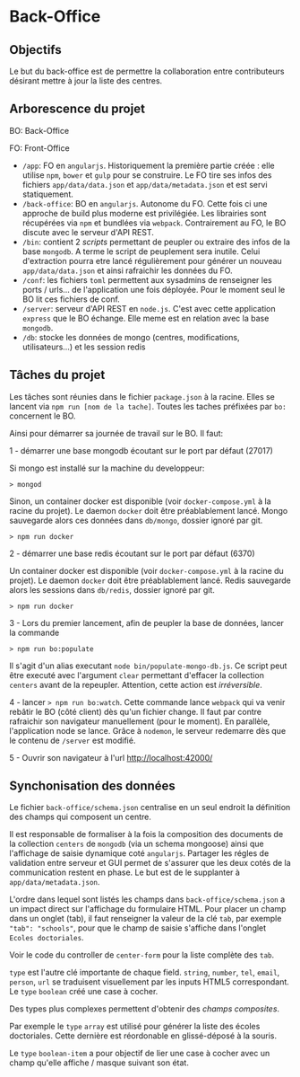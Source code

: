 # Back-Office

## Objectifs

Le but du back-office est de permettre la collaboration entre contributeurs désirant mettre à jour la liste des centres.

## Arborescence du projet

BO: Back-Office

FO: Front-Office

- `/app`: FO en `angularjs`. Historiquement la première partie créée : elle utilise `npm`, `bower` et `gulp` pour se construire.
Le FO tire ses infos des fichiers `app/data/data.json` et `app/data/metadata.json` et est servi statiquement.
- `/back-office`: BO en `angularjs`. Autonome du FO. Cette fois ci une approche de build plus moderne est privilégiée.
Les librairies sont récupérées via `npm` et bundlées via `webpack`. Contrairement au FO, le BO discute avec le serveur d'API REST.
- `/bin`: contient 2 *scripts* permettant de peupler ou extraire des infos de la base `mongodb`. A terme le script de peuplement sera inutile.
Celui d'extraction pourra etre lancé régulièrement pour générer un nouveau `app/data/data.json` et ainsi rafraichir les données du FO.
- `/conf`: les fichiers `toml` permettent aux sysadmins de renseigner les ports / urls… de l'application une fois déployée. Pour le moment
seul le BO lit ces fichiers de conf.
- `/server`: serveur d'API REST en `node.js`. C'est avec cette application `express` que le BO échange. Elle meme est en relation avec la base `mongodb`.
- `/db`: stocke les données de mongo (centres, modifications, utilisateurs…) et les session redis

## Tâches du projet

Les tâches sont réunies dans le fichier `package.json` à la racine. Elles se lancent via `npm run [nom de la tache]`.
Toutes les taches préfixées par `bo:` concernent le BO.

Ainsi pour démarrer sa journée de travail sur le BO. Il faut:

1 - démarrer une base mongodb écoutant sur le port par défaut (27017)

Si mongo est installé sur la machine du developpeur:

`> mongod`

Sinon, un container docker est disponible (voir `docker-compose.yml` à la racine du projet).
Le daemon `docker` doit être préablablement lancé. Mongo sauvegarde alors ces données dans `db/mongo`, dossier
ignoré par git.

`> npm run docker`

2 - démarrer une base redis écoutant sur le port par défaut (6370)

Un container docker est disponible (voir `docker-compose.yml` à la racine du projet).
Le daemon `docker` doit être préablablement lancé. Redis sauvegarde alors les sessions dans `db/redis`, dossier
ignoré par git.

`> npm run docker`

3 - Lors du premier lancement, afin de peupler la base de données, lancer la commande

`> npm run bo:populate`

Il s'agit d'un alias executant `node bin/populate-mongo-db.js`. Ce script peut être executé avec l'argument `clear` permettant d'effacer la collection
`centers` avant de la repeupler. Attention, cette action est *irréversible*.

4 - lancer `> npm run bo:watch`. Cette commande lance `webpack` qui va venir rebâtir le BO (côté client) dès qu'un fichier change. Il faut par contre
rafraichir son navigateur manuellement (pour le moment). En parallèle, l'application node se lance. Grâce à `nodemon`, le serveur redemarre dès que le
contenu de `/server` est modifié.

5 - Ouvrir son navigateur à l'url <http://localhost:42000/>

## Synchonisation des données

Le fichier `back-office/schema.json` centralise en un seul endroit la définition des champs qui composent un centre.

Il est responsable de formaliser à la fois la composition des documents de la collection `centers` de `mongodb` (via un schema mongoose) ainsi que l'affichage de saisie dynamique coté `angularjs`.
Partager les régles de validation entre serveur et GUI permet de s'assurer que les deux cotés de la communication restent en phase.
Le but est de le supplanter à `app/data/metadata.json`.

L'ordre dans lequel sont listés les champs dans `back-office/schema.json` a un impact direct sur l'affichage du formulaire HTML.
Pour placer un champ dans un onglet (tab), il faut renseigner la valeur de la clé `tab`, par exemple `"tab": "schools"`, pour que le champ de saisie s'affiche dans l'onglet `Ecoles doctoriales`.

Voir le code du controller de `center-form` pour la liste complète des `tab`.

`type` est l'autre clé importante de chaque field. `string`, `number`, `tel`, `email`, `person`, `url` se traduisent visuellement par les inputs HTML5 correspondant.
Le `type` `boolean` créé une case à cocher.

Des types plus complexes permettent d'obtenir des *champs composites*.

Par exemple le `type` `array` est utilisé pour générer la liste des écoles doctoriales. Cette dernière est réordonable en glissé-déposé à la souris.

Le `type` `boolean-item` a pour objectif de lier une case à cocher avec un champ qu'elle affiche / masque suivant son état.
